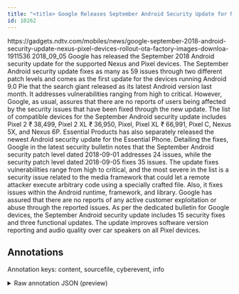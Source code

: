```yaml
---
title: "<title> Google Releases September Android Security Update for Nexus, Pixel Devices  </title>"
id: 10262
---
```


<title> Google Releases September Android Security Update for Nexus, Pixel Devices  </title>
<source> https://gadgets.ndtv.com/mobiles/news/google-september-2018-android-security-update-nexus-pixel-devices-rollout-ota-factory-images-downloa-1911536 </source>
<date> 2018_09_05 </date>
<text>
Google has released the September 2018 Android security update for the supported Nexus and Pixel devices. The September Android security update fixes as many as 59 issues through two different patch levels and comes as the first update for the devices running Android 9.0 Pie that the search giant released as its latest Android version last month. It addresses vulnerabilities ranging from high to critical. However, Google, as usual, assures that there are no reports of users being affected by the security issues that have been fixed through the new update. The list of compatible devices for the September Android security update includes Pixel 2 ₹ 38,499, Pixel 2 XL ₹ 36,950, Pixel, Pixel XL ₹ 66,991, Pixel C, Nexus 5X, and Nexus 6P. Essential Products has also separately released the newest Android security update for the Essential Phone.
Detailing the fixes, Google in the latest security bulletin notes that the September Android security patch level dated 2018-09-01 addresses 24 issues, while the security patch level dated 2018-09-05 fixes 35 issues. The update fixes vulnerabilities range from high to critical, and the most severe in the list is a security issue related to the media framework that could let a remote attacker execute arbitrary code using a specially crafted file. Also, it fixes issues within the Android runtime, framework, and library. Google has assured that there are no reports of any active customer exploitation or abuse through the reported issues.
As per the dedicated bulletin for Google devices, the September Android security update includes 15 security fixes and three functional updates. The update improves software version reporting and audio quality over car speakers on all Pixel devices.
</text>



## Annotations

Annotation keys: content, sourcefile, cyberevent, info

<details>
<summary>Raw annotation JSON (preview)</summary>

```json
{
  "content": "Google has released the September 2018 Android security update for the supported Nexus and Pixel devices. The September Android security update fixes as many as 59 issues through two different patch levels and comes as the first update for the devices running Android 9.0 Pie that the search giant released as its latest Android version last month. It addresses vulnerabilities ranging from high to critical. However, Google, as usual, assures that there are no reports of users being affected by the security issues that have been fixed through the new update. The list of compatible devices for the September Android security update includes Pixel 2 \u20b9 38,499, Pixel 2 XL \u20b9 36,950, Pixel, Pixel XL \u20b9 66,991, Pixel C, Nexus 5X, and Nexus 6P. Essential Products has also separately released the newest Android security update for the Essential Phone. Detailing the fixes, Google in the latest security bulletin notes that the September Android security patch level dated 2018-09-01 addresses 24 issues, while the security patch level dated 2018-09-05 fixes 35 issues. The update fixes vulnerabilities range from high to critical, and the most severe in the list is a security issue related to the media framework that could let a remote attacker execute arbitrary code using a specially crafted file. Also, it fixes issues within the Android runtime, framework, and library. Google has assured that there are no reports of any active customer exploitation or abuse through the reported issues. As per the dedicated bulletin for Google devices, the September Android security update includes 15 security fixes and three functional updates. The update improves software version reporting and audio quality over car speakers on all Pixel devices.",
  "sourcefile": "10262.txt",
  "cyberevent": {
    "hopper": [
      {
        "index": 0,
        "relation": "Same",
        "events": [
          {
            "index": "E1",
            "type": "Vulnerability-related",
            "realis": "Actual",
            "nugget": {
              "startOffset": 7,
              "index": "T2",
              "endOffset": 19,
              "text": "has released"
            },
            "argument": [
              {
                "index": "T5",
                "text": "Pixel devices",
                "endOffset": 104,
                "role": {
                  "type": "Vulnerable_System"
                },
                "startOffset": 91,
                "type": "Device"
              },
              {
                "index": "T4",
                "external_reference": {
                  "dbpediaURI": "http://dbpedia.org/resource/Google_Nexus",
                  "wikidataid": "Q49050"
                },
                "endOffset": 86,
                "role": {
                  "type": "Vulnerable_System"
                },
                "text": "the supported Nexus",
                "startOffset": 67,
                "type": "Device"
              },
              {
                "index": "T3",
                "text": "Android security update",
                "endOffset": 62,
                "role": {
                  "type": "Patch"
                },
                "startOffset": 39,
                "type": "Patch"
              },
              {
                "index": "T1",
                "external_reference": {
                  "dbpediaURI": "http://dbpedia.org/resource/Google",
                  "wikidataid": "Q95"
                },
                "endOffset": 6,
                "role": {
                  "type": "Releaser"
                },
                "text": "Google",
                "startOffset": 0,
                "type": "Organization"
              }
            ],
            "subtype": "PatchVulnerability"
          },
          {
            "index": "E2",
            "type": "Vulnerability-related",
            "realis": "Actual",
            "nugget": {
              "startOffset": 144,
       
```
</details>
